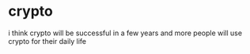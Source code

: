 # crypto
i think crypto will be successful in a few years and more people will use crypto for their daily life
